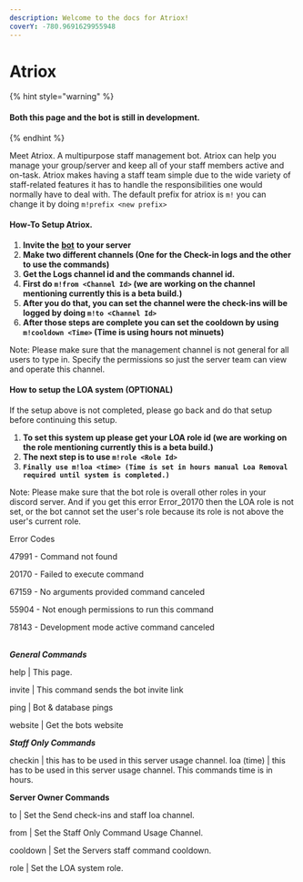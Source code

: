 ```yaml
---
description: Welcome to the docs for Atriox!
coverY: -780.9691629955948
---
```


# Atriox

{% hint style="warning" %}
#### Both this page and the bot is still in development.
{% endhint %}

Meet Atriox. A multipurpose staff management bot. Atriox can help you manage your group/server and keep all of your staff members active and on-task. Atriox makes having a staff team simple due to the wide variety of staff-related features it has to handle the responsibilities one would normally have to deal with. The default prefix for atriox is `m!` you can change it by doing `m!prefix <new prefix>`

#### How-To Setup Atriox.

1. **Invite the** [**bot**](https://atriox.matrixdev.xyz/add) **to your server**
2. **Make two different channels (One for the Check-in logs and the other to use the commands)**&#x20;
3. **Get the Logs channel id and the commands channel id.**
4. **First do `m!from <Channel Id>` (we are working on the channel mentioning currently this is a beta build.)**
5. **After you do that, you can set the channel were the check-ins will be logged by doing `m!to <Channel Id>`**
6. **After those steps are complete you can set the cooldown by using `m!cooldown <Time>` (Time is using hours not minuets)**

Note: Please make sure that the management channel is not general for all users to type in. Specify the permissions so just the server team can view and operate this channel.

#### How to setup the LOA system (OPTIONAL)

If the setup above is not completed, please go back and do that setup before continuing this setup.

1. **To set this system up please get your LOA role id (we are working on the role mentioning currently this is a beta build.)**
2. **The next step is to use `m!role <Role Id>`**
3. **`Finally use m!loa <time> (Time is set in hours manual Loa Removal required until system is completed.)`**

Note: Please make sure that the bot role is overall other roles in your discord server. And if you get this error Error\_20170 then the LOA role is not set, or the bot cannot set the user's role because its role is not above the user's current role.

Error Codes

47991 - Command not found

20170 - Failed to execute command&#x20;

67159 - No arguments provided command canceled

55904 - Not enough permissions to run this command

78143 - Development mode active command canceled&#x20;

\
_**General Commands**_

help | This page.&#x20;

invite | This command sends the bot invite link

ping | Bot & database pings&#x20;

website | Get the bots website



_**Staff Only Commands**_

checkin | this has to be used in this server usage channel. loa (time) | this has to be used in this server usage channel. This commands time is in hours.&#x20;



**Server Owner Commands**

to | Set the Send check-ins and staff loa channel.&#x20;

from | Set the Staff Only Command Usage Channel.&#x20;

cooldown | Set the Servers staff command cooldown.

role | Set the LOA system role.&#x20;
